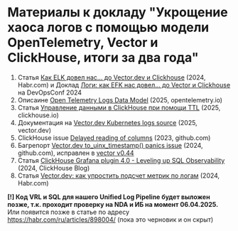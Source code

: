 # Материалы к докладу "Укрощение хаоса логов с помощью модели OpenTelemetry, Vector и ClickHouse, итоги за два года"

1. Cтатья [Как ELK довел нас… до Vector.dev и Clickhouse](https://habr.com/ru/articles/808313/) (2024, Habr.com) и Доклад [Логи: как EFK нас довел... до Vector и Clickhouse](https://devopsconf.io/moscow/2024/abstracts/11564) на DevOpsConf 2024
2. Описаине [Open Telemetry Logs Data Model](https://opentelemetry.io/docs/specs/otel/logs/data-model/) (2025, opentelemetry.io)
3. Статья [Управление данными в ClickHouse при помощи TTL](https://clickhouse.com/docs/en/guides/developer/ttl) (2025, clickhouse.io) 
4. Документация на [Vector.dev Kubernetes logs source](https://vector.dev/docs/reference/configuration/sources/kubernetes_logs/) (2025, vector.dev)
5. CliсkHouse issue [Delayed reading of columns](https://github.com/ClickHouse/ClickHouse/issues/45868) (2023, github.com)
6. Багрепорт [Vector.dev to_uinx_timestamp() panics issue](github.com/vectordotdev/vrl/issues/978) (2024, github.com), исправлен в [vector v0.44](https://vector.dev/releases/0.44.0/)
7. Статья [ClickHouse Grafana plugin 4.0 - Leveling up SQL Observability](https://clickhouse.com/blog/clickhouse-grafana-plugin-4-0) (2024, ClickHouse Blog)
8. Статья [Vector.dev: как упростить подсчет метрик по логам](https://habr.com/ru/articles/809801/) (2024, Habr.com) 

**[!] Код VRL и SQL для нашего Unified Log Pipeline будет выложен позже, т.к. проходит проверку на NDA и ИБ на момент 06.04.2025.** Или появится позже в статье по адресу https://habr.com/ru/articles/898004/ (пока это черновик и он скрыт)
